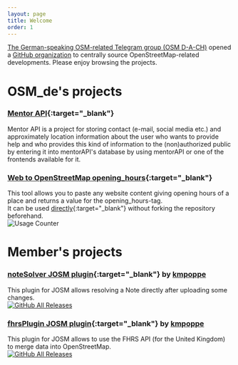 ```yaml
---
layout: page
title: Welcome
order: 1
---
```

[The German-speaking OSM-related Telegram group (OSM D-A-CH)](https://t.me/OSM_de) opened a [GitHub organization](https://github.com/OSM-de) to centrally source OpenStreetMap-related developments. Please enjoy browsing the projects.

# **OSM_de's projects**

### [Mentor API](https://github.com/OSM-de/mentorAPI){:target="_blank"}

Mentor API is a project for storing contact (e-mail, social media etc.) and approximately location information about the user who wants to provide help and who provides this kind of information to the (non)authorized public by entering it into mentorAPI's database by using mentorAPI or one of the frontends available for it. 

### [Web to OpenStreetMap opening_hours](https://github.com/OSM-de/WebToOSMOH){:target="_blank"}

This tool allows you to paste any website content giving opening hours of a place and returns a value for the opening_hours-tag.<br/>
It can be used [directly](https://osm-de.github.io/WebToOSMOH){:target="_blank"} without forking the repository beforehand.<br/>
![Usage Counter](https://img.shields.io/badge/dynamic/json?color=%233866af&label=no.%20of%20conversions&query=%24.value&url=https%3A%2F%2Fapi.countapi.xyz%2Fget%2Fosm-de-telegram%2Fwebtoosmoh-usage&style=for-the-badge)

# **Member's projects**

### [noteSolver JOSM plugin](https://github.com/kmpoppe/noteSolver){:target="_blank"} by [kmpoppe](/members/#kmpoppe)

This plugin for JOSM allows resolving a Note directly after uploading some changes.<br/>
[![GitHub All Releases](https://img.shields.io/github/downloads/kmpoppe/noteSolver/total?style=for-the-badge)](https://github.com/kmpoppe/noteSolver/releases/latest)

### [fhrsPlugin JOSM plugin](https://github.com/kmpoppe/fhrsPlugin){:target="_blank"} by [kmpoppe](/members/#kmpoppe)

This plugin for JOSM allows to use the FHRS API (for the United Kingdom) to merge data into OpenStreetMap.<br/>
[![GitHub All Releases](https://img.shields.io/github/downloads/kmpoppe/fhrsPlugin/total?style=for-the-badge)](https://github.com/kmpoppe/fhrsPlugin/releases/latest)

